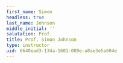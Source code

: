 ```yaml
---
first_name: Simon
headless: true
last_name: Johnson
middle_initial: ''
salutation: Prof.
title: Prof. Simon Johnson
type: instructor
uid: 6640ead3-134a-1601-089e-a8ae3e5a604e
---
```

